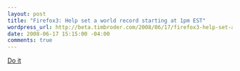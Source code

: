 ```yaml
--- 
layout: post
title: "Firefox3: Help set a world record starting at 1pm EST"
wordpress_url: http://beta.timbroder.com/2008/06/17/firefox3-help-set-a-world-record-starting-at-1pm-est/
date: 2008-06-17 15:15:00 -04:00
comments: true
---
```

<a href="http://www.spreadfirefox.com/en-US/worldrecord/">Do it</a>
